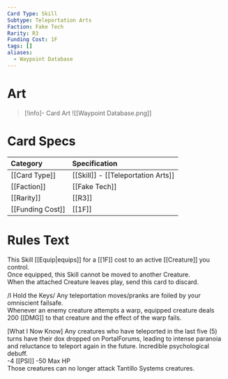 ```yaml
---
Card Type: Skill
Subtype: Teleportation Arts
Faction: Fake Tech
Rarity: R3
Funding Cost: 1F
tags: []
aliases:
  - Waypoint Database
---
```

# Art

> [!info]- Card Art
> ![[Waypoint Database.png]]

# Card Specs

| Category | Specification| 
| :--- | :--- |
| [[Card Type]] | [[Skill]] - [[Teleportation Arts]] | 
| [[Faction]] | [[Fake Tech]] |  
| [[Rarity]] | [[R3]] |  
| [[Funding Cost]] | [[1F]] |  

# Rules Text  

This Skill [[Equip|equips]] for a [[1F]] cost to an active [[Creature]] you control.  
Once equipped, this Skill cannot be moved to another Creature.  
When the attached Creature leaves play, send this card to discard.  

/I Hold the Keys/ Any teleportation moves/pranks are foiled by your omniscient failsafe.   
Whenever an enemy creature attempts a warp, equipped creature deals 200 [[DMG]] to that creature and the effect of the warp fails.  

[What I Now Know] Any creatures who have teleported in the last five (5) turns have their dox dropped on PortalForums, leading to intense paranoia and reluctance to teleport again in the future. Incredible psychological debuff.  
-4 [[PSI]] 
-50 Max HP  
Those creatures can no longer attack Tantillo Systems creatures.  


